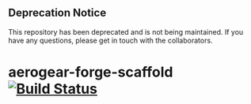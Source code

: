 ## Deprecation Notice
This repository has been deprecated and is not being maintained. If you have any questions, please get in touch with the collaborators.

# aerogear-forge-scaffold [![Build Status](https://travis-ci.org/aerogear/aerogear-forge-scaffold.png?branch=master)](https://travis-ci.org/aerogear/aerogear-forge-scaffold)
